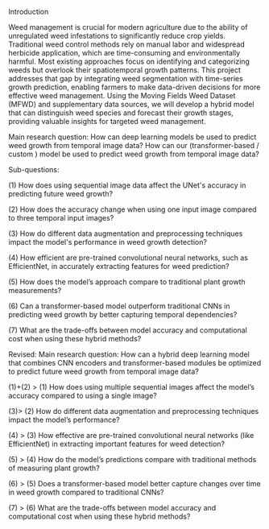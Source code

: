 Introduction

Weed management is crucial for modern agriculture due to the ability of unregulated weed infestations to significantly reduce crop yields. Traditional weed control methods rely on manual labor and widespread herbicide application, which are time-consuming and environmentally harmful. Most existing approaches focus on identifying and categorizing weeds but overlook their spatiotemporal growth patterns. This project addresses that gap by integrating weed segmentation with time-series growth prediction, enabling farmers to make data-driven decisions for more effective weed management. Using the Moving Fields Weed Dataset (MFWD) and supplementary data sources, we will develop a hybrid model that can distinguish weed species and forecast their growth stages, providing valuable insights for targeted weed management.


Main research question:
How can deep learning models be used to predict weed growth from temporal image data?
How can our (transformer-based / custom ) model be used to predict weed growth from temporal image data?


Sub-questions:

(1) How does using sequential image data affect the UNet's accuracy in predicting future weed growth?

(2) How does the accuracy change when using one input image compared to three temporal input images?

(3) How do different data augmentation and preprocessing techniques impact the model's performance in weed growth detection?

(4) How efficient are pre-trained convolutional neural networks, such as EfficientNet, in accurately extracting features for weed prediction?

(5) How does the model’s approach compare to traditional plant growth measurements?

(6) Can a transformer-based model outperform traditional CNNs in predicting weed growth by better capturing temporal dependencies?

(7) What are the trade-offs between model accuracy and computational cost when using these hybrid methods?


Revised:
Main research question:
How can a hybrid deep learning model that combines CNN encoders and transformer-based modules be optimized to predict future weed growth from temporal image data?

(1)+(2) >  (1) How does using multiple sequential images affect the model’s accuracy compared to using a single image?

(3)>        (2) How do different data augmentation and preprocessing techniques impact the model’s performance?

(4) > (3) How effective are pre-trained convolutional neural networks (like EfficientNet) in extracting important features for weed detection?

(5) > (4) How do the model’s predictions compare with traditional methods of measuring plant growth?

(6) > (5) Does a transformer-based model better capture changes over time in weed growth compared to traditional CNNs?

(7) > (6) What are the trade-offs between model accuracy and computational cost when using these hybrid methods?




